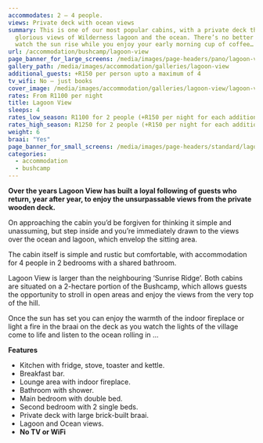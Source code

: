 ```yaml
---
accommodates: 2 – 4 people.
views: Private deck with ocean views
summary: This is one of our most popular cabins, with a private deck that offers
  glorious views of Wilderness lagoon and the ocean. There’s no better place to
  watch the sun rise while you enjoy your early morning cup of coffee…
url: /accommodation/bushcamp/lagoon-view
page_banner_for_large_screens: /media/images/page-headers/pano/lagoon-view.jpg
gallery_path: /media/images/accommodation/galleries/lagoon-view
additional_guests: +R150 per person upto a maximum of 4
tv_wifi: No – just books
cover_image: /media/images/accommodation/galleries/lagoon-view/lagoon-view-02.jpg
rates: From R1100 per night
title: Lagoon View
sleeps: 4
rates_low_season: R1100 for 2 people (+R150 per night for each additional person – max 4)
rates_high_season: R1250 for 2 people (+R150 per night for each additional person – max 4)
weight: 6
braai: "Yes"
page_banner_for_small_screens: /media/images/page-headers/standard/lagoon-view.jpg
categories:
  - accommodation
  - bushcamp
---
```

**Over the years Lagoon View has built a loyal following of guests who return, year after year, to enjoy the unsurpassable views from the private wooden deck.** 

On approaching the cabin you’d be forgiven for thinking it simple and unassuming, but step inside and you’re immediately drawn to the views over the ocean and lagoon, which envelop the sitting area.  

The cabin itself is simple and rustic but comfortable, with accommodation for 4 people in 2 bedrooms with a shared bathroom. 

Lagoon View is larger than the neighbouring ‘Sunrise Ridge’. Both cabins are situated on a 2-hectare portion of the Bushcamp, which allows guests the opportunity to stroll in open areas and enjoy the views from the very top of the hill. 

Once the sun has set you can enjoy the warmth of the indoor fireplace or light a fire in the braai on the deck as you watch the lights of the village come to life and listen to the ocean rolling in …  

**Features**

* Kitchen with fridge, stove, toaster and kettle.
* Breakfast bar.
* Lounge area with indoor fireplace.
* Bathroom with shower.
* Main bedroom with double bed.
* Second bedroom with 2 single beds.
* Private deck with large brick-built braai.
* Lagoon and Ocean views.
* **No TV or WiFi**